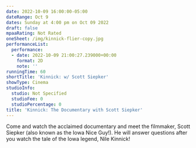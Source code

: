 ```yaml
---
date: 2022-10-09 16:00:00-05:00
dateRange: Oct 9
dates: Sunday at 4:00 pm on Oct 09 2022
draft: false
mpaaRating: Not Rated
oneSheet: /img/kinnick-flier-copy.jpg
performanceList:
  performance:
  - date: 2022-10-09 21:00:27.239000+00:00
    format: 2D
    note: ''
runningTime: 60
shortTitle: 'Kinnick: w/ Scott Siepker'
showType: Cinema
studioInfo:
  studio: Not Specified
  studioFee: 0
  studioPercentage: 0
title: 'Kinnick: The Documentary with Scott Siepker'
---
```


Come and watch the acclaimed documentary and meet the filmmaker, Scott Siepker (also known as the Iowa Nice Guy!). He will answer questions after you watch the tale of the Iowa legend, Nile Kinnick!